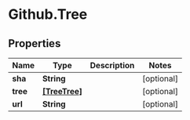 # Github.Tree

## Properties

Name | Type | Description | Notes
------------ | ------------- | ------------- | -------------
**sha** | **String** |  | [optional] 
**tree** | [**[TreeTree]**](TreeTree.md) |  | [optional] 
**url** | **String** |  | [optional] 


